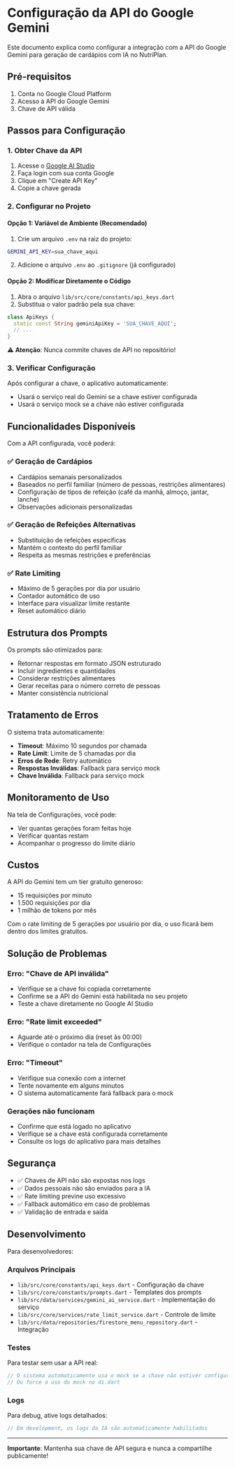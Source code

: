 # Configuração da API do Google Gemini

Este documento explica como configurar a integração com a API do Google Gemini para geração de cardápios com IA no NutriPlan.

## Pré-requisitos

1. Conta no Google Cloud Platform
2. Acesso à API do Google Gemini
3. Chave de API válida

## Passos para Configuração

### 1. Obter Chave da API

1. Acesse o [Google AI Studio](https://makersuite.google.com/app/apikey)
2. Faça login com sua conta Google
3. Clique em "Create API Key"
4. Copie a chave gerada

### 2. Configurar no Projeto

#### Opção 1: Variável de Ambiente (Recomendado)

1. Crie um arquivo `.env` na raiz do projeto:
```bash
GEMINI_API_KEY=sua_chave_aqui
```

2. Adicione o arquivo `.env` ao `.gitignore` (já configurado)

#### Opção 2: Modificar Diretamente o Código

1. Abra o arquivo `lib/src/core/constants/api_keys.dart`
2. Substitua o valor padrão pela sua chave:
```dart
class ApiKeys {
  static const String geminiApiKey = 'SUA_CHAVE_AQUI';
  // ...
}
```

⚠️ **Atenção**: Nunca commite chaves de API no repositório!

### 3. Verificar Configuração

Após configurar a chave, o aplicativo automaticamente:
- Usará o serviço real do Gemini se a chave estiver configurada
- Usará o serviço mock se a chave não estiver configurada

## Funcionalidades Disponíveis

Com a API configurada, você poderá:

### ✅ Geração de Cardápios
- Cardápios semanais personalizados
- Baseados no perfil familiar (número de pessoas, restrições alimentares)
- Configuração de tipos de refeição (café da manhã, almoço, jantar, lanche)
- Observações adicionais personalizadas

### ✅ Geração de Refeições Alternativas
- Substituição de refeições específicas
- Mantém o contexto do perfil familiar
- Respeita as mesmas restrições e preferências

### ✅ Rate Limiting
- Máximo de 5 gerações por dia por usuário
- Contador automático de uso
- Interface para visualizar limite restante
- Reset automático diário

## Estrutura dos Prompts

Os prompts são otimizados para:
- Retornar respostas em formato JSON estruturado
- Incluir ingredientes e quantidades
- Considerar restrições alimentares
- Gerar receitas para o número correto de pessoas
- Manter consistência nutricional

## Tratamento de Erros

O sistema trata automaticamente:
- **Timeout**: Máximo 10 segundos por chamada
- **Rate Limit**: Limite de 5 chamadas por dia
- **Erros de Rede**: Retry automático
- **Respostas Inválidas**: Fallback para serviço mock
- **Chave Inválida**: Fallback para serviço mock

## Monitoramento de Uso

Na tela de Configurações, você pode:
- Ver quantas gerações foram feitas hoje
- Verificar quantas restam
- Acompanhar o progresso do limite diário

## Custos

A API do Gemini tem um tier gratuito generoso:
- 15 requisições por minuto
- 1.500 requisições por dia
- 1 milhão de tokens por mês

Com o rate limiting de 5 gerações por usuário por dia, o uso ficará bem dentro dos limites gratuitos.

## Solução de Problemas

### Erro: "Chave de API inválida"
- Verifique se a chave foi copiada corretamente
- Confirme se a API do Gemini está habilitada no seu projeto
- Teste a chave diretamente no Google AI Studio

### Erro: "Rate limit exceeded"
- Aguarde até o próximo dia (reset às 00:00)
- Verifique o contador na tela de Configurações

### Erro: "Timeout"
- Verifique sua conexão com a internet
- Tente novamente em alguns minutos
- O sistema automaticamente fará fallback para o mock

### Gerações não funcionam
- Confirme que está logado no aplicativo
- Verifique se a chave está configurada corretamente
- Consulte os logs do aplicativo para mais detalhes

## Segurança

- ✅ Chaves de API não são expostas nos logs
- ✅ Dados pessoais não são enviados para a IA
- ✅ Rate limiting previne uso excessivo
- ✅ Fallback automático em caso de problemas
- ✅ Validação de entrada e saída

## Desenvolvimento

Para desenvolvedores:

### Arquivos Principais
- `lib/src/core/constants/api_keys.dart` - Configuração da chave
- `lib/src/core/constants/prompts.dart` - Templates dos prompts
- `lib/src/data/services/gemini_ai_service.dart` - Implementação do serviço
- `lib/src/core/services/rate_limit_service.dart` - Controle de limite
- `lib/src/data/repositories/firestore_menu_repository.dart` - Integração

### Testes
Para testar sem usar a API real:
```dart
// O sistema automaticamente usa o mock se a chave não estiver configurada
// Ou force o uso do mock no di.dart
```

### Logs
Para debug, ative logs detalhados:
```dart
// Em development, os logs da IA são automaticamente habilitados
```

---

**Importante**: Mantenha sua chave de API segura e nunca a compartilhe publicamente!